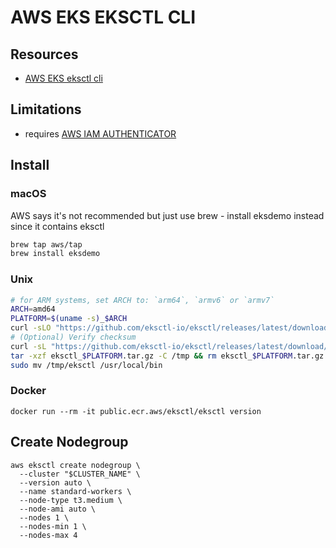 # AWS EKS EKSCTL CLI

## Resources
- [AWS EKS eksctl cli](https://eksctl.io/)


## Limitations
- requires [AWS IAM AUTHENTICATOR](https://github.com/kubernetes-sigs/aws-iam-authenticator)

## Install

### macOS
AWS says it's not recommended but just use brew - install eksdemo instead since it contains eksctl

```bash
brew tap aws/tap
brew install eksdemo
```

### Unix
```bash
# for ARM systems, set ARCH to: `arm64`, `armv6` or `armv7`
ARCH=amd64
PLATFORM=$(uname -s)_$ARCH
curl -sLO "https://github.com/eksctl-io/eksctl/releases/latest/download/eksctl_$PLATFORM.tar.gz"
# (Optional) Verify checksum
curl -sL "https://github.com/eksctl-io/eksctl/releases/latest/download/eksctl_checksums.txt" | grep $PLATFORM | sha256sum --check
tar -xzf eksctl_$PLATFORM.tar.gz -C /tmp && rm eksctl_$PLATFORM.tar.gz
sudo mv /tmp/eksctl /usr/local/bin
```

### Docker
`docker run --rm -it public.ecr.aws/eksctl/eksctl version`

## Create Nodegroup

```console
aws eksctl create nodegroup \
  --cluster "$CLUSTER_NAME" \
  --version auto \
  --name standard-workers \
  --node-type t3.medium \
  --node-ami auto \
  --nodes 1 \
  --nodes-min 1 \
  --nodes-max 4
```
